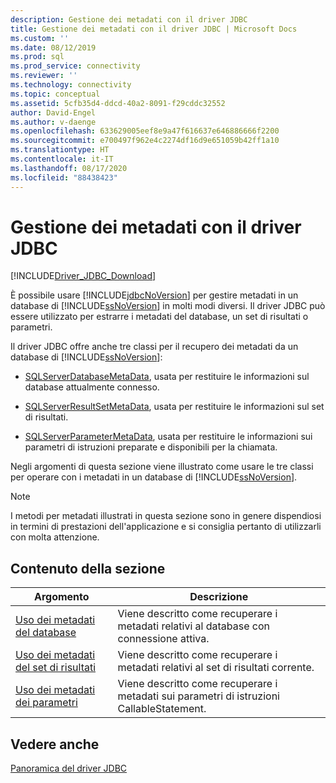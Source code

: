 ```yaml
---
description: Gestione dei metadati con il driver JDBC
title: Gestione dei metadati con il driver JDBC | Microsoft Docs
ms.custom: ''
ms.date: 08/12/2019
ms.prod: sql
ms.prod_service: connectivity
ms.reviewer: ''
ms.technology: connectivity
ms.topic: conceptual
ms.assetid: 5cfb35d4-ddcd-40a2-8091-f29cddc32552
author: David-Engel
ms.author: v-daenge
ms.openlocfilehash: 633629005eef8e9a47f616637e646886666f2200
ms.sourcegitcommit: e700497f962e4c2274df16d9e651059b42ff1a10
ms.translationtype: HT
ms.contentlocale: it-IT
ms.lasthandoff: 08/17/2020
ms.locfileid: "88438423"
---
```

# <a name="handling-metadata-with-the-jdbc-driver"></a>Gestione dei metadati con il driver JDBC
[!INCLUDE[Driver_JDBC_Download](../../includes/driver_jdbc_download.md)]

  È possibile usare [!INCLUDE[jdbcNoVersion](../../includes/jdbcnoversion_md.md)] per gestire metadati in un database di [!INCLUDE[ssNoVersion](../../includes/ssnoversion-md.md)] in molti modi diversi. Il driver JDBC può essere utilizzato per estrarre i metadati del database, un set di risultati o parametri.  
  
 Il driver JDBC offre anche tre classi per il recupero dei metadati da un database di [!INCLUDE[ssNoVersion](../../includes/ssnoversion-md.md)]:  
  
-   [SQLServerDatabaseMetaData](../../connect/jdbc/reference/sqlserverdatabasemetadata-class.md), usata per restituire le informazioni sul database attualmente connesso.  
  
-   [SQLServerResultSetMetaData](../../connect/jdbc/reference/sqlserverresultsetmetadata-class.md), usata per restituire le informazioni sul set di risultati.  
  
-   [SQLServerParameterMetaData](../../connect/jdbc/reference/sqlserverparametermetadata-class.md), usata per restituire le informazioni sui parametri di istruzioni preparate e disponibili per la chiamata.  
  
 Negli argomenti di questa sezione viene illustrato come usare le tre classi per operare con i metadati in un database di [!INCLUDE[ssNoVersion](../../includes/ssnoversion-md.md)].  
  
> [!NOTE]  
>  I metodi per metadati illustrati in questa sezione sono in genere dispendiosi in termini di prestazioni dell'applicazione e si consiglia pertanto di utilizzarli con molta attenzione.  
  
## <a name="in-this-section"></a>Contenuto della sezione  
  
|Argomento|Descrizione|  
|-----------|-----------------|  
|[Uso dei metadati del database](../../connect/jdbc/using-database-metadata.md)|Viene descritto come recuperare i metadati relativi al database con connessione attiva.|  
|[Uso dei metadati del set di risultati](../../connect/jdbc/using-result-set-metadata.md)|Viene descritto come recuperare i metadati relativi al set di risultati corrente.|  
|[Uso dei metadati dei parametri](../../connect/jdbc/using-parameter-metadata.md)|Viene descritto come recuperare i metadati sui parametri di istruzioni CallableStatement.|  
  
## <a name="see-also"></a>Vedere anche  
 [Panoramica del driver JDBC](../../connect/jdbc/overview-of-the-jdbc-driver.md)  
  
  
